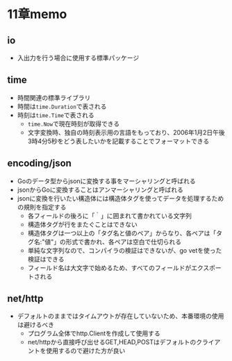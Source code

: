 # 11章memo

## io

- 入出力を行う場合に使用する標準パッケージ

## time

- 時間関連の標準ライブラリ
- 時間は`time.Duration`で表される
- 時刻は`time.Time`で表される
  - `time.Now`で現在時刻が取得できる
  - 文字変換時、独自の時刻表示用の言語をもっており、2006年1月2日午後3時4分5秒をどう表したいかを記載することでフォーマットできる

## encoding/json

- Goのデータ型からjsonに変換する事をマーシャリングと呼ばれる
- jsonからGoに変換することはアンマーシャリングと呼ばれる
- jsonに変換を行いたい構造体には構造体タグを使ってデータを処理するための規則を指定する
  - 各フィールドの後ろに「｀」に囲まれて書かれている文字列
  - 構造体タグが行をまたぐことはできない
  - 構造体タグは一つ以上の「タグ名と値のペア」からなり、各ペアは「タグ名:"値"」の形式で書かれ、各ペアは空白で仕切られる
  - 単純な文字列なので、コンパイラの検証はできないが、go vetを使った検証はできる
  - フィールド名は大文字で始めるため、すべてのフィールドがエクスポートされる

## net/http

- デフォルトのままではタイムアウトが存在していないため、本番環境の使用は避けるべき
  - プログラム全体でhttp.Clientを作成して使用する
  - net/httpから直接呼び出せるGET,HEAD,POSTはデフォルトのクライアントを使用するので避けた方が良い
